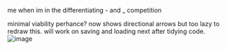 me when im in the differentiating - and _ competition


minimal viability perhance?
now shows directional arrows but too lazy to redraw this. will work on saving and loading next after tidying code.
![image](https://github.com/luke-t-m/draggy_graph/assets/95224009/59416c71-bee3-49c2-9ffe-84d4f16811a9)

